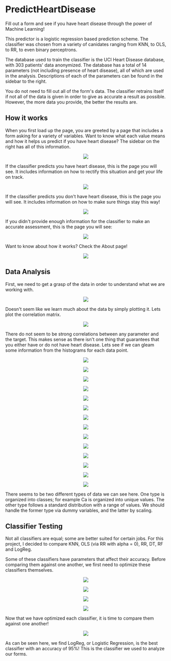 # PredictHeartDisease
Fill out a form and see if you have heart disease through the power of Machine Learning! 
 
This predictor is a logistic regression based prediction scheme. The classifier was chosen from a variety of canidates ranging from KNN, to OLS, to RR, to even binary perceptrons.

The database used to train the classifier is the UCI Heart Disease database, with 303 patients' data anonymized. The database has a total of 14 parameters (not including presence of heart disease), all of which are used in the analysis. Descriptions of each of the parameters can be found in the sidebar to the right.

You do not need to fill out all of the form's data. The classifier retrains itself if not all of the data is given in order to give as accurate a result as possible. However, the more data you provide, the better the results are.

## How it works
When you first load up the page, you are greeted by a page that includes a form asking for a variety of variables. Want to know what each value means and how it helps us predict if you have heart disease? The sidebar on the right has all of this information.

<p align="center">
<img src="Media/Home.png">
</p>

If the classifier predicts you have heart disease, this is the page you will see. It includes information on how to rectify this situation and get your life on track.

<p align="center">
<img src="Media/True.png">
</p>

If the classifier predicts you don't have heart disease, this is the page you will see. It includes information on how to make sure things stay this way!

<p align="center">
<img src="Media/False.png">
</p>

If you didn't provide enough information for the classifier to make an accurate assessment, this is the page you will see:

<p align="center">
<img src="Media/Error.png">
</p>

Want to know about how it works? Check the About page!

<p align="center">
<img src="Media/About.png">
</p>
 
## Data Analysis
 
First, we need to get a grasp of the data in order to understand what we are working with.

<p align="center">
<img src="Media/Data Distribution.png">
</p>

Doesn't seem like we learn much about the data by simply plotting it. Lets plot the correlation matrix.

<p align="center">
<img src="Media/Correlation Analysis Matrix.png">
</p>

There do not seem to be strong correlations between any parameter and the target. This makes sense as there isn't one thing that guarantees that you either have or do not have heart disease. Lets see if we can gleam some information from the histograms for each data point.

<p align="center">
<img src="Media/Thalach Histogram.png">
</p>

<p align="center">
<img src="Media/Age Histogram.png">
</p>

<p align="center">
<img src="Media/Oldpeak Histogram.png">
</p>

<p align="center">
<img src="Media/Trestbps Histogram.png">
</p>

<p align="center">
<img src="Media/Ca Histogram.png">
</p>

<p align="center">
<img src="Media/Restecg Histogram.png">
</p>

<p align="center">
<img src="Media/Chol Histogram.png">
</p>

<p align="center">
<img src="Media/Exang Histogram.png">
</p>

<p align="center">
<img src="Media/Sex Histogram.png">
</p>

<p align="center">
<img src="Media/Slope Histogram.png">
</p>

<p align="center">
<img src="Media/Fbs Histogram.png">
</p>

<p align="center">
<img src="Media/Target Histogram.png">
</p>

<p align="center">
<img src="Media/Cp Histogram.png">
</p>

<p align="center">
<img src="Media/Thal Histogram.png">
</p>

There seems to be two different types of data we can see here. One type is organized into classes; for example Ca is organized into unique values. The other type follows a standard distribution with a range of values. We should handle the former type via dummy variables, and the latter by scaling.

## Classifier Testing

Not all classifiers are equal; some are better suited for certain jobs. For this project, I decided to compare KNN, OLS (via RR with alpha = 0), RR, DT, RF and LogReg.

Some of these classifiers have parameters that affect their accuracy. Before comparing them against one another, we first need to optimize these classifiers themselves.

<p align="center">
<img src="Media/KNNScores.png">
</p>

<p align="center">
<img src="Media/DecisionTreeScores.png">
</p>

<p align="center">
<img src="Media/randForScores.png">
</p>

<p align="center">
<img src="Media/ridgeRegScores.png">
</p>

Now that we have optimized each classifier, it is time to compare them against one another!

<p align="center">
<img src="Media/ClassifierComp.png">
</p>

As can be seen here, we find LogReg, or Logistic Regression, is the best classifier with an accuracy of 95%! This is the classifier we used to analyze our forms.

